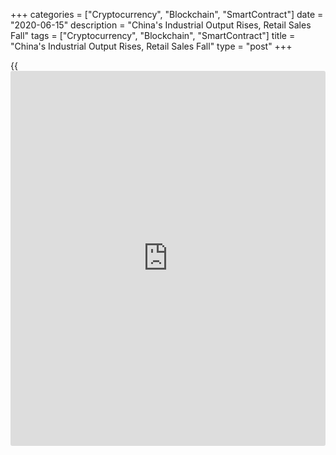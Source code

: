 +++
categories = ["Cryptocurrency", "Blockchain", "SmartContract"]
date = "2020-06-15"
description = "China's Industrial Output Rises, Retail Sales Fall"
tags = ["Cryptocurrency", "Blockchain", "SmartContract"]
title = "China's Industrial Output Rises, Retail Sales Fall"
type = "post"
+++

{{<iframe id="large-banner" src="https://www.bounty.group/#slide=7.0" width="100%" height="600" scrolling="no" style="border: 0px solid rgb(216, 221, 230); border-radius: 3px;">}}

China's industrial production growth accelerated and retail sales
decreased at a slower pace in May, data from the National Bureau of
Statistics showed Monday.

Industrial production grew 4.4 percent on a yearly basis in May, faster
than the 3.9 percent increase logged in April. Economists had forecast a
5 percent rise.

Retail sales dropped at a slower pace of 2.8 percent in May from last
year, slower than the 7.5 percent decrease seen in April. Sales were
forecast to fall 2 percent.

During January to May, fixed asset investment decreased 6.3 percent from
the same period of last year. Economists had forecast a 5.9 percent
fall.

The People's Bank of China injected CNY 200 billion funds into the
financial system via medium-term lending facility at a rate of 2.95
percent, unchanged from previous operation.

For comments and feedback [contact](https://www.playgroundfx.com/contact/): editorial@rtt[news](https://www.letsplayfx.com/blog/forex-news-website/).com

[Economic News][1]

 **What parts of the world are seeing the best (and worst) economic
performances lately? Click[here][2] to check out our [Econ Scorecard][2]
and find out! See up-to-the-moment [ranking](https://www.playgroundfx.com/blog/crypto-exchange-ranking/)s for the best and worst
performers in [GDP][3], [unemployment rate][4], [inflation][5] and much
more.**

   1. www.rtt[news](https://www.letsplayfx.com/blog/forex-news-website/).com/Content/EconomicNews.aspx
   2. www.rtt[news](https://www.letsplayfx.com/blog/forex-news-website/).com/economic-scorecard/world-rank/unemployment-rate/highest-performance.aspx
   3. www.rtt[news](https://www.letsplayfx.com/blog/forex-news-website/).com/economic-scorecard/world-rank/GDP/highest-performance.aspx
   4. www.rtt[news](https://www.letsplayfx.com/blog/forex-news-website/).com/economic-scorecard/world-rank/unemployment-rate/lowest-performance.aspx
   5. www.rtt[news](https://www.letsplayfx.com/blog/forex-news-website/).com/economic-scorecard/world-rank/CPI/highest-performance.aspx